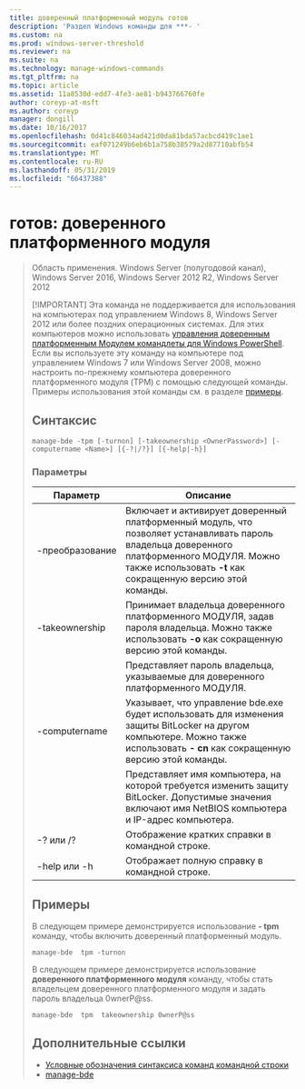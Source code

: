 ```yaml
---
title: доверенный платформенный модуль готов
description: 'Раздел Windows команды для ***- '
ms.custom: na
ms.prod: windows-server-threshold
ms.reviewer: na
ms.suite: na
ms.technology: manage-windows-commands
ms.tgt_pltfrm: na
ms.topic: article
ms.assetid: 11a8530d-edd7-4fe3-ae81-b943766760fe
author: coreyp-at-msft
ms.author: coreyp
manager: dongill
ms.date: 10/16/2017
ms.openlocfilehash: 0d41c846034ad421d0da81bda57acbcd419c1ae1
ms.sourcegitcommit: eaf071249b6eb6b1a758b38579a2d87710abfb54
ms.translationtype: MT
ms.contentlocale: ru-RU
ms.lasthandoff: 05/31/2019
ms.locfileid: "66437388"
---
```

# <a name="manage-bde-tpm"></a>готов: доверенного платформенного модуля

> Область применения. Windows Server (полугодовой канал), Windows Server 2016, Windows Server 2012 R2, Windows Server 2012
> 
> [!IMPORTANT]
> Эта команда не поддерживается для использования на компьютерах под управлением Windows 8, Windows Server 2012 или более поздних операционных системах. Для этих компьютеров можно использовать [управления доверенным платформенным Модулем командлеты для Windows PowerShell](https://docs.microsoft.com/en-us/powershell/module/trustedplatformmodule/).
> Если вы используете эту команду на компьютере под управлением Windows 7 или Windows Server 2008, можно настроить по-прежнему компьютера доверенного платформенного модуля (TPM) с помощью следующей команды. Примеры использования этой команды см. в разделе [примеры](#BKMK_Examples).
> ## <a name="syntax"></a>Синтаксис
> ```
> manage-bde -tpm [-turnon] [-takeownership <OwnerPassword>] [-computername <Name>] [{-?|/?}] [{-help|-h}]
> ```
> ### <a name="parameters"></a>Параметры
> 
> |    Параметр    |                                                                              Описание                                                                               |
> |-----------------|------------------------------------------------------------------------------------------------------------------------------------------------------------------------|
> |     -преобразование     |              Включает и активирует доверенный платформенный модуль, что позволяет устанавливать пароль владельца доверенного платформенного МОДУЛЯ. Можно также использовать **-t** как сокращенную версию этой команды.              |
> | -takeownership  |                      Принимает владельца доверенного платформенного МОДУЛЯ, задав пароля владельца. Можно также использовать **-o** как сокращенную версию этой команды.                       |
> | <OwnerPassword> |                                                      Представляет пароль владельца, указываемые для доверенного платформенного МОДУЛЯ.                                                       |
> |  -computername  | Указывает, что управление bde.exe будет использовать для изменения защиты BitLocker на другом компьютере. Можно также использовать **- cn** как сокращенную версию этой команды. |
> |     <Name>      |    Представляет имя компьютера, на которой требуется изменить защиту BitLocker. Допустимые значения включают имя NetBIOS компьютера и IP-адрес компьютера.     |
> |    -? или /?     |                                                               Отображение кратких справки в командной строке.                                                               |
> |   -help или -h   |                                                             Отображает полную справку в командной строке.                                                              |
> 
> ## <a name="BKMK_Examples"></a>Примеры
> В следующем примере демонстрируется использование **- tpm** команду, чтобы включить доверенный платформенный модуль.
> ```
> manage-bde  tpm -turnon
> ```
> В следующем примере демонстрируется использование **доверенного платформенного модуля** команду, чтобы стать владельцем доверенного платформенного модуля и задать пароль владельца 0wnerP@ss.
> ```
> manage-bde  tpm  takeownership 0wnerP@ss
> ```
> ## <a name="additional-references"></a>Дополнительные ссылки
> -   [Условные обозначения синтаксиса команд командной строки](command-line-syntax-key.md)
> -   [manage-bde](manage-bde.md)
